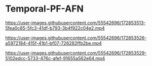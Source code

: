 # Temporal-PF-AFN

https://user-images.githubusercontent.com/55542696/172853513-5fea0c85-5fc3-41df-b793-3b4f922c04e2.mp4



https://user-images.githubusercontent.com/55542696/172853526-a5972184-415f-41b1-bf07-726282ffb2be.mp4



https://user-images.githubusercontent.com/55542696/172853529-5102edcc-5733-476c-afef-91655a562e64.mp4

